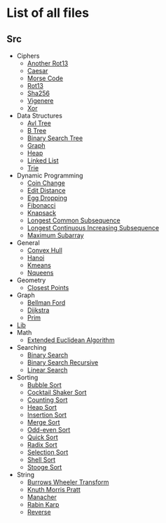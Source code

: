 # List of all files

## Src
  * Ciphers
    * [Another Rot13](https://github.com/TheAlgorithms/Rust/blob/master/src/ciphers/another_rot13.rs)
    * [Caesar](https://github.com/TheAlgorithms/Rust/blob/master/src/ciphers/caesar.rs)
    * [Morse Code](https://github.com/TheAlgorithms/Rust/blob/master/src/ciphers/morse_code.rs)
    * [Rot13](https://github.com/TheAlgorithms/Rust/blob/master/src/ciphers/rot13.rs)
    * [Sha256](https://github.com/TheAlgorithms/Rust/blob/master/src/ciphers/sha256.rs)
    * [Vigenere](https://github.com/TheAlgorithms/Rust/blob/master/src/ciphers/vigenere.rs)
    * [Xor](https://github.com/TheAlgorithms/Rust/blob/master/src/ciphers/xor.rs)
  * Data Structures
    * [Avl Tree](https://github.com/TheAlgorithms/Rust/blob/master/src/data_structures/avl_tree.rs)
    * [B Tree](https://github.com/TheAlgorithms/Rust/blob/master/src/data_structures/b_tree.rs)
    * [Binary Search Tree](https://github.com/TheAlgorithms/Rust/blob/master/src/data_structures/binary_search_tree.rs)
    * [Graph](https://github.com/TheAlgorithms/Rust/blob/master/src/data_structures/graph.rs)
    * [Heap](https://github.com/TheAlgorithms/Rust/blob/master/src/data_structures/heap.rs)
    * [Linked List](https://github.com/TheAlgorithms/Rust/blob/master/src/data_structures/linked_list.rs)
    * [Trie](https://github.com/TheAlgorithms/Rust/blob/master/src/data_structures/trie.rs)
  * Dynamic Programming
    * [Coin Change](https://github.com/TheAlgorithms/Rust/blob/master/src/dynamic_programming/coin_change.rs)
    * [Edit Distance](https://github.com/TheAlgorithms/Rust/blob/master/src/dynamic_programming/edit_distance.rs)
    * [Egg Dropping](https://github.com/TheAlgorithms/Rust/blob/master/src/dynamic_programming/egg_dropping.rs)
    * [Fibonacci](https://github.com/TheAlgorithms/Rust/blob/master/src/dynamic_programming/fibonacci.rs)
    * [Knapsack](https://github.com/TheAlgorithms/Rust/blob/master/src/dynamic_programming/knapsack.rs)
    * [Longest Common Subsequence](https://github.com/TheAlgorithms/Rust/blob/master/src/dynamic_programming/longest_common_subsequence.rs)
    * [Longest Continuous Increasing Subsequence](https://github.com/TheAlgorithms/Rust/blob/master/src/dynamic_programming/longest_continuous_increasing_subsequence.rs)
    * [Maximum Subarray](https://github.com/TheAlgorithms/Rust/blob/master/src/dynamic_programming/maximum_subarray.rs)
  * General
    * [Convex Hull](https://github.com/TheAlgorithms/Rust/blob/master/src/general/convex_hull.rs)
    * [Hanoi](https://github.com/TheAlgorithms/Rust/blob/master/src/general/hanoi.rs)
    * [Kmeans](https://github.com/TheAlgorithms/Rust/blob/master/src/general/kmeans.rs)
    * [Nqueens](https://github.com/TheAlgorithms/Rust/blob/master/src/general/nqueens.rs)
  * Geometry
    * [Closest Points](https://github.com/TheAlgorithms/Rust/blob/master/src/geometry/closest_points.rs)
  * Graph
    * [Bellman Ford](https://github.com/TheAlgorithms/Rust/blob/master/src/graph/bellman_ford.rs)
    * [Dijkstra](https://github.com/TheAlgorithms/Rust/blob/master/src/graph/dijkstra.rs)
    * [Prim](https://github.com/TheAlgorithms/Rust/blob/master/src/graph/prim.rs)
  * [Lib](https://github.com/TheAlgorithms/Rust/blob/master/src/lib.rs)
  * Math
    * [Extended Euclidean Algorithm](https://github.com/TheAlgorithms/Rust/blob/master/src/math/extended_euclidean_algorithm.rs)
  * Searching
    * [Binary Search](https://github.com/TheAlgorithms/Rust/blob/master/src/searching/binary_search.rs)
    * [Binary Search Recursive](https://github.com/TheAlgorithms/Rust/blob/master/src/searching/binary_search_recursive.rs)
    * [Linear Search](https://github.com/TheAlgorithms/Rust/blob/master/src/searching/linear_search.rs)
  * Sorting
    * [Bubble Sort](https://github.com/TheAlgorithms/Rust/blob/master/src/sorting/bubble_sort.rs)
    * [Cocktail Shaker Sort](https://github.com/TheAlgorithms/Rust/blob/master/src/sorting/cocktail_shaker_sort.rs)
    * [Counting Sort](https://github.com/TheAlgorithms/Rust/blob/master/src/sorting/counting_sort.rs)
    * [Heap Sort](https://github.com/TheAlgorithms/Rust/blob/master/src/sorting/heap_sort.rs)
    * [Insertion Sort](https://github.com/TheAlgorithms/Rust/blob/master/src/sorting/insertion_sort.rs)
    * [Merge Sort](https://github.com/TheAlgorithms/Rust/blob/master/src/sorting/merge_sort.rs)
    * [Odd-even Sort](https://github.com/TheAlgorithms/Rust/blob/master/src/sorting/odd_even_sort.rs)
    * [Quick Sort](https://github.com/TheAlgorithms/Rust/blob/master/src/sorting/quick_sort.rs)
    * [Radix Sort](https://github.com/TheAlgorithms/Rust/blob/master/src/sorting/radix_sort.rs)
    * [Selection Sort](https://github.com/TheAlgorithms/Rust/blob/master/src/sorting/selection_sort.rs)
    * [Shell Sort](https://github.com/TheAlgorithms/Rust/blob/master/src/sorting/shell_sort.rs)
    * [Stooge Sort](https://github.com/TheAlgorithms/Rust/blob/master/src/sorting/stooge_sort.rs)
  * String
    * [Burrows Wheeler Transform](https://github.com/TheAlgorithms/Rust/blob/master/src/string/burrows_wheeler_transform.rs)
    * [Knuth Morris Pratt](https://github.com/TheAlgorithms/Rust/blob/master/src/string/knuth_morris_pratt.rs)
    * [Manacher](https://github.com/TheAlgorithms/Rust/blob/master/src/string/manacher.rs)
    * [Rabin Karp](https://github.com/TheAlgorithms/Rust/blob/master/src/string/rabin_karp.rs)
    * [Reverse](https://github.com/TheAlgorithms/Rust/blob/master/src/string/reverse.rs)
